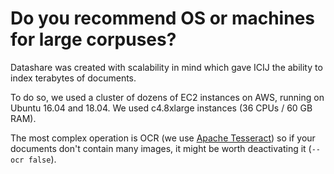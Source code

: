 # Do you recommend OS or machines for large corpuses?

Datashare was created with scalability in mind which gave ICIJ the ability to index terabytes of documents.

To do so, we used a cluster of dozens of EC2 instances on AWS, running on Ubuntu 16.04 and 18.04. We used c4.8xlarge instances (36 CPUs / 60 GB RAM).

The most complex operation is OCR (we use [Apache Tesseract](https://github.com/tesseract-ocr/tesseract/wiki)) so if your documents don't contain many images, it might be worth deactivating it (`--ocr false`).
